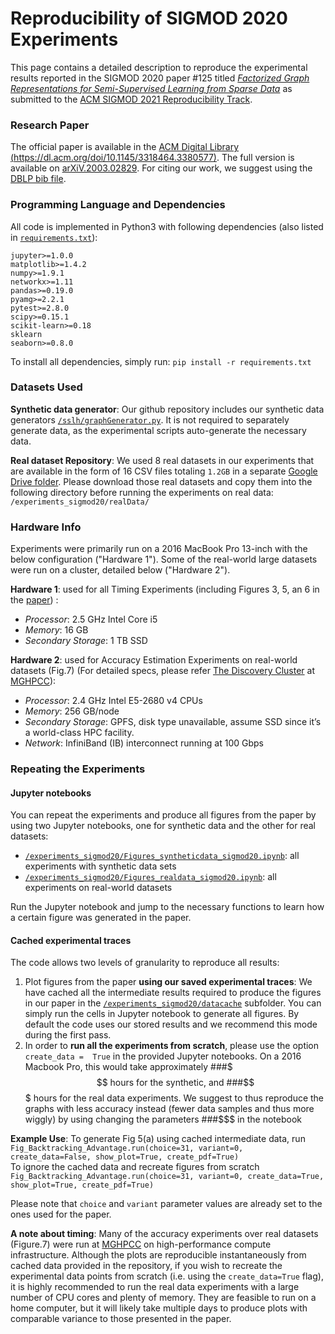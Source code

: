 # Reproducibility of SIGMOD 2020 Experiments

This page contains a detailed description to reproduce the experimental results reported 
in the SIGMOD 2020 paper #125 titled 
[*Factorized Graph Representations for Semi-Supervised Learning from Sparse Data*](https://dl.acm.org/doi/pdf/10.1145/3318464.3380577) 
as submitted to the [ACM SIGMOD 2021 Reproducibility Track](https://reproducibility.sigmod.org/). 



### Research Paper
The official paper is available in the 
[ACM Digital Library (https://dl.acm.org/doi/10.1145/3318464.3380577)](https://dl.acm.org/doi/10.1145/3318464.3380577). 
The full version is available on [arXiV.2003.02829](https://arxiv.org/abs/2003.02829). 
For citing our work, we suggest using the [DBLP bib file](https://dblp.org/rec/conf/sigmod/PLG20.html?view=bibtex).



### Programming Language and Dependencies
All code is implemented in Python3 with following dependencies 
(also listed in [`requirements.txt`](https://github.com/northeastern-datalab/factorized-graphs/blob/master/requirements.txt)):  
```
jupyter>=1.0.0
matplotlib>=1.4.2
numpy>=1.9.1
networkx>=1.11
pandas>=0.19.0
pyamg>=2.2.1
pytest>=2.8.0
scipy>=0.15.1
scikit-learn>=0.18
sklearn
seaborn>=0.8.0
```
To install all dependencies, simply run:  `pip install -r requirements.txt`



### Datasets Used
**Synthetic data generator**: 
Our github repository includes our synthetic data generators 
[`/sslh/graphGenerator.py`](https://github.com/northeastern-datalab/factorized-graphs/blob/master/sslh/graphGenerator.py). 
It is not required to separately generate data, as the experimental scripts auto-generate the necessary  data.   

**Real dataset Repository**: We used 8 real datasets in our experiments that are available in the form of 
16 CSV files totaling `1.2GB` in a separate [Google Drive folder](https://drive.google.com/drive/folders/1fqTgfW8f-PUwnAj432YgsFVjgbUdOHuu). 
Please download those real datasets and copy them into the following directory before running the experiments on real data: 
`/experiments_sigmod20/realData/`



### Hardware Info   
Experiments were primarily run on a 2016 MacBook Pro 13-inch with the below configuration ("Hardware 1"). 
Some of the real-world large datasets were run on a cluster, detailed below ("Hardware 2").

**Hardware 1**: used for all Timing Experiments (including Figures 3, 5, an 6 in the [paper](https://dl.acm.org/doi/pdf/10.1145/3318464.3380577)) :  
- *Processor*: 2.5 GHz Intel Core i5   
- *Memory*: 16 GB  
- *Secondary Storage*:   1 TB SSD       


**Hardware 2**: used for Accuracy Estimation Experiments on real-world datasets (Fig.7)
(For detailed specs, please refer [The Discovery Cluster](https://rc-docs.northeastern.edu/en/latest/welcome/welcome.html) 
at [MGHPCC](https://www.mghpcc.org/)):   
- *Processor*: 2.4 GHz Intel E5-2680 v4 CPUs   
- *Memory*: 256 GB/node   
- *Secondary Storage*:  GPFS, disk type unavailable, assume SSD since it’s a world-class HPC facility.    
- *Network*: InfiniBand (IB) interconnect running at 100 Gbps



### Repeating the Experiments
#### Jupyter notebooks 
You can repeat the experiments and produce all figures from the paper by using two Jupyter notebooks,
one for synthetic data and the other for real datasets: 

* [`/experiments_sigmod20/Figures_syntheticdata_sigmod20.ipynb`](https://github.com/northeastern-datalab/factorized-graphs/blob/master/experiments_sigmod20/Figures_syntheticdata_sigmod20.ipynb): 
 all experiments with synthetic data sets
* [`/experiments_sigmod20/Figures_realdata_sigmod20.ipynb`](https://github.com/northeastern-datalab/factorized-graphs/blob/master/experiments_sigmod20/Figures_realdata_sigmod20.ipynb):
 all experiments on real-world datasets
 
Run the Jupyter notebook and jump to the necessary functions to learn how a certain figure was generated in the paper.

#### Cached experimental traces


The code allows two levels of granularity to reproduce all results:
  1. Plot figures from the paper **using our saved experimental traces**: We have cached all the intermediate results 
  required to produce the figures in our paper in the 
  [`/experiments_sigmod20/datacache`](https://github.com/northeastern-datalab/factorized-graphs/blob/master/experiments_sigmod20/datacache) subfolder. 
  You can simply run the cells in Jupyter notebook to generate all figures. 
  By default the code uses our stored results and we recommend this mode during the first pass.
  2. In order to **run all the experiments from scratch**, please use the option `create_data =  True` in  the provided Jupyter notebooks. 
  On a 2016 Macbook Pro, this would  take approximately ###$$$ hours for the synthetic, and ###$$$ hours for the real data experiments. 
  We suggest to thus reproduce the graphs with less accuracy instead (fewer data samples and thus more wiggly) by using changing the parameters ###$$$ in the notebook

**Example Use**: 
To generate Fig 5(a) using cached intermediate data, run   
  `Fig_Backtracking_Advantage.run(choice=31, variant=0, create_data=False, show_plot=True, create_pdf=True)`   
To ignore the cached data and recreate figures from scratch  
  `Fig_Backtracking_Advantage.run(choice=31, variant=0, create_data=True, show_plot=True, create_pdf=True)`  

Please note that `choice` and `variant` parameter values are already set to the ones used for the paper.   

**A note about timing**:
Many of the accuracy experiments over real datasets (Figure.7) were run at [MGHPCC](https://www.mghpcc.org/) 
on high-performance compute infrastructure. Although the plots are reproducible instantaneously from cached data provided in the repository, 
if you wish to recreate the experimental data points from scratch (i.e. using the `create_data=True` flag), 
it is highly recommended to run the real data experiments with a large number of CPU cores and plenty of memory. 
They are feasible to run on a home computer, but it will likely take multiple days to produce plots with comparable variance 
to those presented in the paper.
